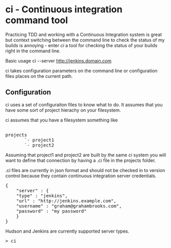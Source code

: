 ci - Continuous integration command tool
==

Practicing TDD and working with a Continuous Integration system is great but context switching between the command line
to check the status of my builds is annoying - enter *ci* a tool for checking the status of your builds right in the
command line.

Basic usage ci --server http://jenkins.domain.com

ci takes configuration parameters on the command line or configuration files places on the current path.

Configuration
-------------

ci uses a set of configuraiton files to know what to do. It assumes that you have some sort of project hierachy on your filesystem.

ci assumes that you have a filesystem something like

<pre>

projects
       `- project1
       `- project2
</pre>

Assuming that project1 and project2 are built by the same ci system you will want to define that connection by having a .ci file in the projects folder.

.ci files are currently in json format and should not be checked in to version control because they contain continuous integration server credentials.

<pre>
{
    "server" : {
	"type" : "jenkins",
	"url" : "http://jenkins.example.com",
	"username" : "graham@grahambrooks.com",
	"password" : "my password"
    }
}
</pre>

Hudson and Jenkins are currently supported server types.

<pre>
> ci
</pre>

